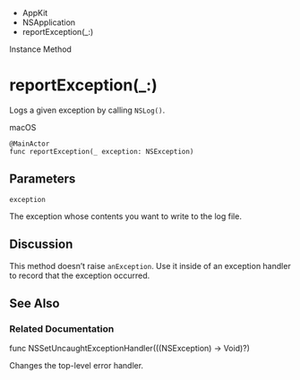 

- AppKit
- NSApplication
-  reportException(\_:) 

Instance Method

# reportException(\_:)

Logs a given exception by calling `NSLog()`.

macOS

``` source
@MainActor
func reportException(_ exception: NSException)
```

## Parameters 

`exception`  

The exception whose contents you want to write to the log file.

## Discussion

This method doesn’t raise `anException`. Use it inside of an exception handler to record that the exception occurred.

## See Also

### Related Documentation

func NSSetUncaughtExceptionHandler(((NSException) -> Void)?)

Changes the top-level error handler.

